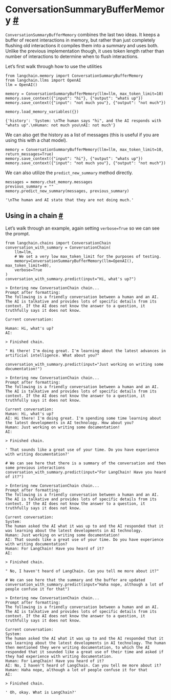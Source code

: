 


 ConversationSummaryBufferMemory
 [#](#conversationsummarybuffermemory "Permalink to this headline")
=====================================================================================================



`ConversationSummaryBufferMemory`
 combines the last two ideas. It keeps a buffer of recent interactions in memory, but rather than just completely flushing old interactions it compiles them into a summary and uses both. Unlike the previous implementation though, it uses token length rather than number of interactions to determine when to flush interactions.
 



 Let’s first walk through how to use the utilities
 







```
from langchain.memory import ConversationSummaryBufferMemory
from langchain.llms import OpenAI
llm = OpenAI()

```










```
memory = ConversationSummaryBufferMemory(llm=llm, max_token_limit=10)
memory.save_context({"input": "hi"}, {"output": "whats up"})
memory.save_context({"input": "not much you"}, {"output": "not much"})

```










```
memory.load_memory_variables({})

```








```
{'history': 'System: \nThe human says "hi", and the AI responds with "whats up".\nHuman: not much you\nAI: not much'}

```






 We can also get the history as a list of messages (this is useful if you are using this with a chat model).
 







```
memory = ConversationSummaryBufferMemory(llm=llm, max_token_limit=10, return_messages=True)
memory.save_context({"input": "hi"}, {"output": "whats up"})
memory.save_context({"input": "not much you"}, {"output": "not much"})

```






 We can also utilize the
 `predict_new_summary`
 method directly.
 







```
messages = memory.chat_memory.messages
previous_summary = ""
memory.predict_new_summary(messages, previous_summary)

```








```
'\nThe human and AI state that they are not doing much.'

```







 Using in a chain
 [#](#using-in-a-chain "Permalink to this headline")
-----------------------------------------------------------------------



 Let’s walk through an example, again setting
 `verbose=True`
 so we can see the prompt.
 







```
from langchain.chains import ConversationChain
conversation_with_summary = ConversationChain(
    llm=llm, 
    # We set a very low max_token_limit for the purposes of testing.
    memory=ConversationSummaryBufferMemory(llm=OpenAI(), max_token_limit=40),
    verbose=True
)
conversation_with_summary.predict(input="Hi, what's up?")

```








```
> Entering new ConversationChain chain...
Prompt after formatting:
The following is a friendly conversation between a human and an AI. The AI is talkative and provides lots of specific details from its context. If the AI does not know the answer to a question, it truthfully says it does not know.

Current conversation:

Human: Hi, what's up?
AI:

> Finished chain.

```






```
" Hi there! I'm doing great. I'm learning about the latest advances in artificial intelligence. What about you?"

```










```
conversation_with_summary.predict(input="Just working on writing some documentation!")

```








```
> Entering new ConversationChain chain...
Prompt after formatting:
The following is a friendly conversation between a human and an AI. The AI is talkative and provides lots of specific details from its context. If the AI does not know the answer to a question, it truthfully says it does not know.

Current conversation:
Human: Hi, what's up?
AI: Hi there! I'm doing great. I'm spending some time learning about the latest developments in AI technology. How about you?
Human: Just working on writing some documentation!
AI:

> Finished chain.

```






```
' That sounds like a great use of your time. Do you have experience with writing documentation?'

```










```
# We can see here that there is a summary of the conversation and then some previous interactions
conversation_with_summary.predict(input="For LangChain! Have you heard of it?")

```








```
> Entering new ConversationChain chain...
Prompt after formatting:
The following is a friendly conversation between a human and an AI. The AI is talkative and provides lots of specific details from its context. If the AI does not know the answer to a question, it truthfully says it does not know.

Current conversation:
System: 
The human asked the AI what it was up to and the AI responded that it was learning about the latest developments in AI technology.
Human: Just working on writing some documentation!
AI: That sounds like a great use of your time. Do you have experience with writing documentation?
Human: For LangChain! Have you heard of it?
AI:

> Finished chain.

```






```
" No, I haven't heard of LangChain. Can you tell me more about it?"

```










```
# We can see here that the summary and the buffer are updated
conversation_with_summary.predict(input="Haha nope, although a lot of people confuse it for that")

```








```
> Entering new ConversationChain chain...
Prompt after formatting:
The following is a friendly conversation between a human and an AI. The AI is talkative and provides lots of specific details from its context. If the AI does not know the answer to a question, it truthfully says it does not know.

Current conversation:
System: 
The human asked the AI what it was up to and the AI responded that it was learning about the latest developments in AI technology. The human then mentioned they were writing documentation, to which the AI responded that it sounded like a great use of their time and asked if they had experience with writing documentation.
Human: For LangChain! Have you heard of it?
AI: No, I haven't heard of LangChain. Can you tell me more about it?
Human: Haha nope, although a lot of people confuse it for that
AI:

> Finished chain.

```






```
' Oh, okay. What is LangChain?'

```








